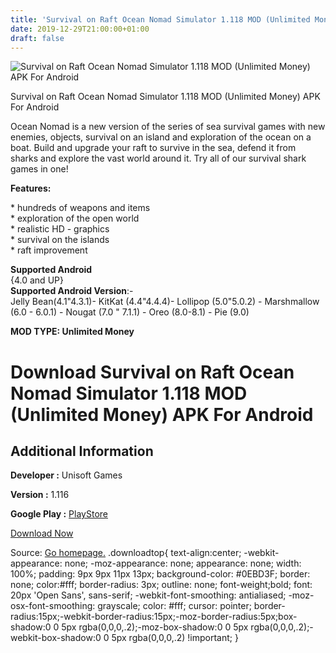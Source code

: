 ```yaml
---
title: 'Survival on Raft Ocean Nomad Simulator 1.118 MOD (Unlimited Money) APK For Android'
date: 2019-12-29T21:00:00+01:00
draft: false
---
```


![Survival on Raft Ocean Nomad Simulator 1.118 MOD (Unlimited Money) APK For Android](https://i0.wp.com/apkhome.net/wp-content/uploads/2019/12/Survival-on-Raft-Ocean-Nomad-Simulator-1.118-MOD-Unlimited-Money.png "Survival on Raft Ocean Nomad Simulator 1.118 MOD (Unlimited Money) APK For Android")

  

Survival on Raft Ocean Nomad Simulator 1.118 MOD (Unlimited Money) APK For Android

Ocean Nomad is a new version of the series of sea survival games with new enemies, objects, survival on an island and exploration of the ocean on a boat. Build and upgrade your raft to survive in the sea, defend it from sharks and explore the vast world around it. Try all of our survival shark games in one!

**Features:**

\* hundreds of weapons and items  
\* exploration of the open world  
\* realistic HD - graphics  
\* survival on the islands  
\* raft improvement

**Supported Android**  
{4.0 and UP}  
**Supported Android Version**:-  
Jelly Bean(4.1"4.3.1)- KitKat (4.4"4.4.4)- Lollipop (5.0"5.0.2) - Marshmallow (6.0 - 6.0.1) - Nougat (7.0 " 7.1.1) - Oreo (8.0-8.1) - Pie (9.0)

**MOD TYPE: Unlimited Money**

Download Survival on Raft Ocean Nomad Simulator 1.118 MOD (Unlimited Money) APK For Android
===========================================================================================

Additional Information
----------------------

**Developer :** Unisoft Games

**Version :** 1.116

**Google Play :** [PlayStore](https://play.google.com/store/apps/details?id=ocean.nomad.survival.simulator)

  

[Download Now](https://store4app.co/post/survival-on-raft-ocean-nomad-simulator-1-118-mod-unlimited-money-apk-for-android_1577637315)

  
Source: [Go homepage.](https://store4app.co/post/survival-on-raft-ocean-nomad-simulator-1-118-mod-unlimited-money-apk-for-android_1577637315) .downloadtop{ text-align:center; -webkit-appearance: none; -moz-appearance: none; appearance: none; width: 100%; padding: 9px 9px 11px 13px; background-color: #0EBD3F; border: none; color:#fff; border-radius: 3px; outline: none; font-weight;bold; font: 20px 'Open Sans', sans-serif; -webkit-font-smoothing: antialiased; -moz-osx-font-smoothing: grayscale; color: #fff; cursor: pointer; border-radius:15px;-webkit-border-radius:15px;-moz-border-radius:5px;box-shadow:0 0 5px rgba(0,0,0,.2);-moz-box-shadow:0 0 5px rgba(0,0,0,.2);-webkit-box-shadow:0 0 5px rgba(0,0,0,.2) !important; }